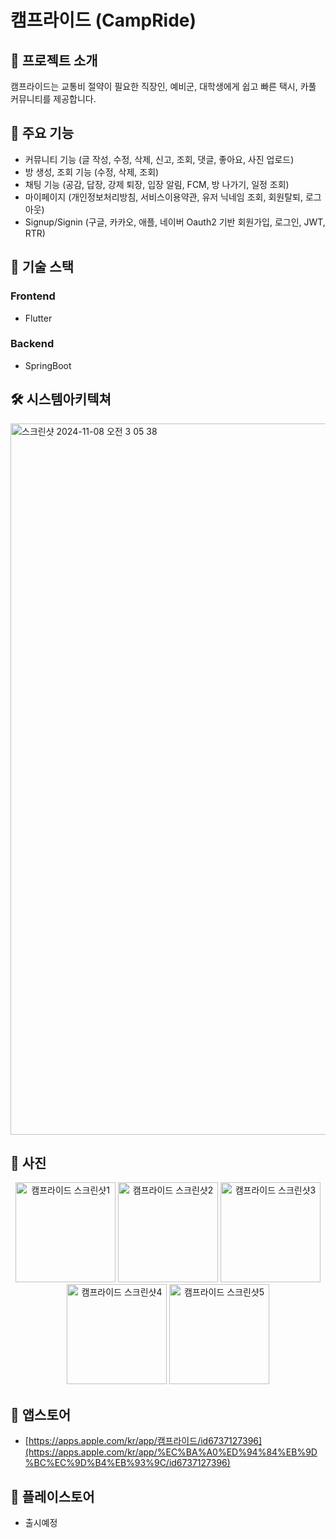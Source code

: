 # 캠프라이드 (CampRide)

## 📱 프로젝트 소개

캠프라이드는 교통비 절약이 필요한 직장인, 예비군, 대학생에게 쉽고 빠른 택시, 카풀 커뮤니티를 제공합니다.

## 🌟 주요 기능

- 커뮤니티 기능 (글 작성, 수정, 삭제, 신고, 조회, 댓글, 좋아요, 사진 업로드)
- 방 생성, 조회 기능 (수정, 삭제, 조회)
- 채팅 기능 (공감, 답장, 강제 퇴장, 입장 알림, FCM, 방 나가기, 일정 조회)
- 마이페이지 (개인정보처리방침, 서비스이용약관, 유저 닉네임 조회, 회원탈퇴, 로그아웃)
- Signup/Signin (구글, 카카오, 애플, 네이버 Oauth2 기반 회원가입, 로그인, JWT, RTR)

## 🔧 기술 스택

### Frontend

- Flutter

### Backend

- SpringBoot

## 🛠️ 시스템아키텍쳐

<img width="1138" alt="스크린샷 2024-11-08 오전 3 05 38" src="https://github.com/user-attachments/assets/cf6b3cde-7d38-4a07-817a-f98cac348e73">


## 📸 사진

<p align="center">
  <img src="https://github.com/user-attachments/assets/59b720c1-5a7d-431a-9e7c-d886e8d937b2" width="160" alt="캠프라이드 스크린샷1" />
  <img src="https://github.com/user-attachments/assets/6f9d2a22-d696-45a7-9926-20b085fb6341" width="160" alt="캠프라이드 스크린샷2" />
  <img src="https://github.com/user-attachments/assets/3d3bf6ba-ec13-4fc9-8f1c-9fd58e392725" width="160" alt="캠프라이드 스크린샷3" />
  <img src="https://github.com/user-attachments/assets/266beb8a-2a2d-42f3-afff-e63a0bd27cc0" width="160" alt="캠프라이드 스크린샷4" />
  <img src="https://github.com/user-attachments/assets/51110e5b-82f8-44ba-b86d-7e2247cf69fa" width="160" alt="캠프라이드 스크린샷5" />
</p>


## 🍎 앱스토어

- [https://apps.apple.com/kr/app/캠프라이드/id6737127396](https://apps.apple.com/kr/app/%EC%BA%A0%ED%94%84%EB%9D%BC%EC%9D%B4%EB%93%9C/id6737127396)

## 🤖 플레이스토어

- 출시예정
